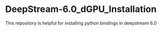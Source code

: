 # DeepStream-6.0_dGPU_Installation
This repository is helpful for installing python bindings in deepstream 6.0
